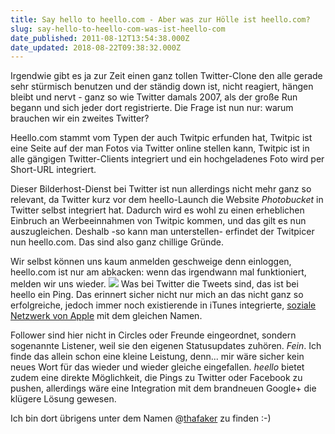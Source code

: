 ```yaml
---
title: Say hello to heello.com - Aber was zur Hölle ist heello.com?
slug: say-hello-to-heello-com-was-ist-heello-com
date_published: 2011-08-12T13:54:38.000Z
date_updated: 2018-08-22T09:38:32.000Z
---
```


Irgendwie gibt es ja zur Zeit einen ganz tollen Twitter-Clone den alle gerade sehr stürmisch benutzen und der ständig down ist, nicht reagiert, hängen bleibt und nervt - ganz so wie Twitter damals 2007, als der große Run begann und sich jeder dort registrierte. Die Frage ist nun nur: warum brauchen wir ein zweites Twitter?

Heello.com stammt vom Typen der auch Twitpic erfunden hat, Twitpic ist eine Seite auf der man Fotos via Twitter online stellen kann, Twitpic ist in alle gängigen Twitter-Clients integriert und ein hochgeladenes Foto wird per Short-URL integriert.

Dieser Bilderhost-Dienst bei Twitter ist nun allerdings nicht mehr ganz so relevant, da Twitter kurz vor dem heello-Launch die Website *Photobucket* in Twitter selbst integriert hat. Dadurch wird es wohl zu einen erheblichen Einbruch an Werbeeinnahmen von Twitpic kommen, und das gilt es nun auszugleichen. Deshalb -so kann man unterstellen- erfindet der Twitpicer nun heello.com. Das sind also ganz chillige Gründe.

Wir selbst können uns kaum anmelden geschweige denn einloggen, heello.com ist nur am abkacken: wenn das irgendwann mal funktioniert, melden wir uns wieder.
[![](//picdump.thafaker.de/2011/08/Bildschirmfoto-2011-08-12-um-15.44.06-580x403.png)](http://picdump.thafaker.de/2011/08/Bildschirmfoto-2011-08-12-um-15.44.06.png)
Was bei Twitter die Tweets sind, das ist bei heello ein Ping. Das erinnert sicher nicht nur mich an das nicht ganz so erfolgreiche, jedoch immer noch existierende in iTunes integrierte, [soziale Netzwerk von Apple](__GHOST_URL__/ping-twittert-apple/) mit dem gleichen Namen.

Follower sind hier nicht in Circles oder Freunde eingeordnet, sondern sogenannte Listener, weil sie den eigenen Statusupdates zuhören. *Fein*. Ich finde das allein schon eine kleine Leistung, denn... mir wäre sicher kein neues Wort für das wieder und wieder gleiche eingefallen. *heello* bietet zudem eine direkte Möglichkeit, die Pings zu Twitter oder Facebook zu pushen, allerdings wäre eine Integration mit dem brandneuen Google+ die klügere Lösung gewesen.

Ich bin dort übrigens unter dem Namen @[thafaker](http://heello.com/thafaker) zu finden :-)
